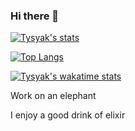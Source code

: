 ### Hi there 👋

[![Tysyak's stats](https://github-readme-stats.vercel.app/api?username=tysyak&count_private=false&show_icons=true&theme=radical&hide_rank=false)](https://github.com/anuraghazra/github-readme-stats)

[![Top Langs](https://github-readme-stats.vercel.app/api/top-langs/?username=tysyak&hide=tex)](https://github.com/anuraghazra/github-readme-stats)

[![Tysyak's wakatime stats](https://github-readme-stats.vercel.app/api/wakatime?username=tysyak)](https://github.com/anuraghazra/github-readme-stats)


Work on an elephant

I enjoy a good drink of elixir

<!--
**tysyak/tysyak** is a ✨ _special_ ✨ repository because its `README.md` (this file) appears on your GitHub profile.

Here are some ideas to get you started:

- 🔭 I’m currently working on ...
- 🌱 I’m currently learning ...
- 👯 I’m looking to collaborate on ...
- 🤔 I’m looking for help with ...
- 💬 Ask me about ...
- 📫 How to reach me: ...
- 😄 Pronouns: ...
- ⚡ Fun fact: ...
-->
